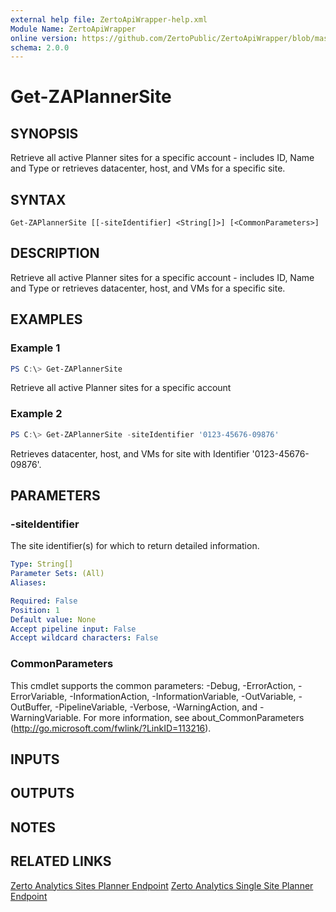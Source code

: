 ```yaml
---
external help file: ZertoApiWrapper-help.xml
Module Name: ZertoApiWrapper
online version: https://github.com/ZertoPublic/ZertoApiWrapper/blob/master/docs/Get-ZAPlannerSite.md
schema: 2.0.0
---
```


# Get-ZAPlannerSite

## SYNOPSIS
Retrieve all active Planner sites for a specific account - includes ID, Name and Type or retrieves datacenter, host, and VMs for a specific site.

## SYNTAX

```
Get-ZAPlannerSite [[-siteIdentifier] <String[]>] [<CommonParameters>]
```

## DESCRIPTION
Retrieve all active Planner sites for a specific account - includes ID, Name and Type or retrieves datacenter, host, and VMs for a specific site.

## EXAMPLES

### Example 1
```powershell
PS C:\> Get-ZAPlannerSite
```

Retrieve all active Planner sites for a specific account

### Example 2
```powershell
PS C:\> Get-ZAPlannerSite -siteIdentifier '0123-45676-09876'
```

Retrieves datacenter, host, and VMs for site with Identifier '0123-45676-09876'.

## PARAMETERS

### -siteIdentifier
The site identifier(s) for which to return detailed information.

```yaml
Type: String[]
Parameter Sets: (All)
Aliases:

Required: False
Position: 1
Default value: None
Accept pipeline input: False
Accept wildcard characters: False
```

### CommonParameters
This cmdlet supports the common parameters: -Debug, -ErrorAction, -ErrorVariable, -InformationAction, -InformationVariable, -OutVariable, -OutBuffer, -PipelineVariable, -Verbose, -WarningAction, and -WarningVariable. For more information, see about_CommonParameters (http://go.microsoft.com/fwlink/?LinkID=113216).

## INPUTS

## OUTPUTS

## NOTES

## RELATED LINKS

[Zerto Analytics Sites Planner Endpoint](https://docs.api.zerto.com/#/Planner/get_v2_planner_sites)
[Zerto Analytics Single Site Planner Endpoint](https://docs.api.zerto.com/#/Planner/get_v2_planner_sites__siteIdentifier_)
